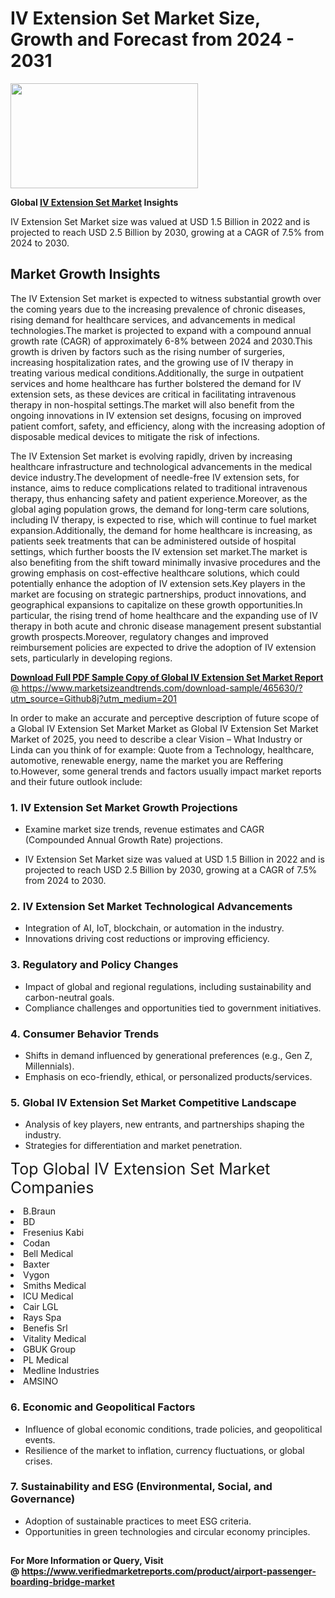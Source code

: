 <H1>IV Extension Set Market Size, Growth and Forecast from 2024 - 2031</H1><img class="aligncenter size-medium wp-image-584254" src="https://thirdeyenews.in/wp-content/uploads/2024/09/Global-Market-Research-300x168.jpeg" alt="" width="300" height="168" /><p><strong>Global&nbsp;<a href="https://www.marketsizeandtrends.com/download-sample/465630/?utm_source=Github8j?utm_medium=201">IV Extension Set Market</a> Insights</strong></p><p>IV Extension Set Market size was valued at USD 1.5 Billion in 2022 and is projected to reach USD 2.5 Billion by 2030, growing at a CAGR of 7.5% from 2024 to 2030.</p><p><h2>Market Growth Insights</h2> <p>The IV Extension Set market is expected to witness substantial growth over the coming years due to the increasing prevalence of chronic diseases, rising demand for healthcare services, and advancements in medical technologies.The market is projected to expand with a compound annual growth rate (CAGR) of approximately 6-8% between 2024 and 2030.This growth is driven by factors such as the rising number of surgeries, increasing hospitalization rates, and the growing use of IV therapy in treating various medical conditions.Additionally, the surge in outpatient services and home healthcare has further bolstered the demand for IV extension sets, as these devices are critical in facilitating intravenous therapy in non-hospital settings.The market will also benefit from the ongoing innovations in IV extension set designs, focusing on improved patient comfort, safety, and efficiency, along with the increasing adoption of disposable medical devices to mitigate the risk of infections.<a href="download-link"></a></p> <p>The IV Extension Set market is evolving rapidly, driven by increasing healthcare infrastructure and technological advancements in the medical device industry.The development of needle-free IV extension sets, for instance, aims to reduce complications related to traditional intravenous therapy, thus enhancing safety and patient experience.Moreover, as the global aging population grows, the demand for long-term care solutions, including IV therapy, is expected to rise, which will continue to fuel market expansion.Additionally, the demand for home healthcare is increasing, as patients seek treatments that can be administered outside of hospital settings, which further boosts the IV extension set market.The market is also benefiting from the shift toward minimally invasive procedures and the growing emphasis on cost-effective healthcare solutions, which could potentially enhance the adoption of IV extension sets.Key players in the market are focusing on strategic partnerships, product innovations, and geographical expansions to capitalize on these growth opportunities.In particular, the rising trend of home healthcare and the expanding use of IV therapy in both acute and chronic disease management present substantial growth prospects.Moreover, regulatory changes and improved reimbursement policies are expected to drive the adoption of IV extension sets, particularly in developing regions.<a href="get-more-link"></p><p><span class=""><strong>Download Full PDF Sample Copy of Global IV Extension Set Market Report</strong> @ <a href="https://www.marketsizeandtrends.com/download-sample/465630/?utm_source=Github8j?utm_medium=201" target="_blank">https://www.marketsizeandtrends.com/download-sample/465630/?utm_source=Github8j?utm_medium=201</a></span></p><p>In order to make an accurate and perceptive description of future scope of a Global&nbsp;IV Extension Set Market Market as Global&nbsp;IV Extension Set Market Market of 2025, you need to describe a clear Vision &ndash; What Industry or Linda can you think of for example: Quote from a Technology, healthcare, automotive, renewable energy, name the market you are Reffering to.However, some general trends and factors usually impact market reports and their future outlook include:</p><h3>1.&nbsp;<strong>IV Extension Set Market Growth Projections</strong></h3><ul><li>Examine market size trends, revenue estimates and CAGR (Compounded Annual Growth Rate) projections.</li><li><p>IV Extension Set Market size was valued at USD 1.5 Billion in 2022 and is projected to reach USD 2.5 Billion by 2030, growing at a CAGR of 7.5% from 2024 to 2030.</p></li></ul><h3>2.&nbsp;<strong>IV Extension Set Market Technological Advancements</strong></h3><ul><li>Integration of AI, IoT, blockchain, or automation in the industry.</li><li>Innovations driving cost reductions or improving efficiency.</li></ul><h3>3.&nbsp;<strong>Regulatory and Policy Changes</strong></h3><ul><li>Impact of global and regional regulations, including sustainability and carbon-neutral goals.</li><li>Compliance challenges and opportunities tied to government initiatives.</li></ul><h3>4.&nbsp;<strong>Consumer Behavior Trends</strong></h3><ul><li>Shifts in demand influenced by generational preferences (e.g., Gen Z, Millennials).</li><li>Emphasis on eco-friendly, ethical, or personalized products/services.</li></ul><h3>5.&nbsp;<strong>Global IV Extension Set Market Competitive Landscape</strong></h3><ul><li>Analysis of key players, new entrants, and partnerships shaping the industry.</li><li>Strategies for differentiation and market penetration.</li></ul><p data-pm-slice="1 1 []"><span style="color: inherit; font-family: inherit; font-size: 25px;">Top Global IV Extension Set Market Companies</span></p><div class="" data-test-id=""><p><li>B.Braun</li><li> BD</li><li> Fresenius Kabi</li><li> Codan</li><li> Bell Medical</li><li> Baxter</li><li> Vygon</li><li> Smiths Medical</li><li> ICU Medical</li><li> Cair LGL</li><li> Rays Spa</li><li> Benefis Srl</li><li> Vitality Medical</li><li> GBUK Group</li><li> PL Medical</li><li> Medline Industries</li><li> AMSINO</li></p></div><h3>6.&nbsp;<strong>Economic and Geopolitical Factors</strong></h3><ul><li>Influence of global economic conditions, trade policies, and geopolitical events.</li><li>Resilience of the market to inflation, currency fluctuations, or global crises.</li></ul><h3>7.&nbsp;<strong>Sustainability and ESG (Environmental, Social, and Governance)</strong></h3><ul><li>Adoption of sustainable practices to meet ESG criteria.</li><li>Opportunities in green technologies and circular economy principles.</li></ul><h2><strong style="font-size: 14px;">For More Information or Query, Visit @&nbsp;</strong><a style="background-color: #ffffff; font-size: 14px;" href="https://www.marketsizeandtrends.com/report/iv-extension-set-market/" target="_blank">https://www.verifiedmarketreports.com/product/airport-passenger-boarding-bridge-market</a></h2>